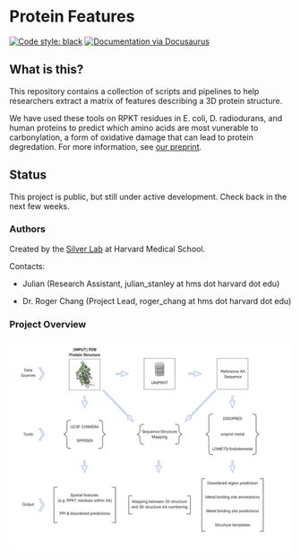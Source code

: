 # Protein Features

[![Code style: black](https://img.shields.io/badge/code%20style-black-000000.svg)](https://github.com/ambv/black)
[![Documentation via Docusaurus](https://img.shields.io/badge/Documentation-Docusaurus-blue)](https://julianstanley.github.io/ProteinFeatures/)

## What is this?

This repository contains a collection of scripts and pipelines to help researchers extract a matrix of features describing a 3D protein structure.

We have used these tools on RPKT residues in E. coli, D. radiodurans, and human proteins to predict which amino acids are most vunerable to carbonylation, a form of oxidative damage that can lead to protein degredation. For more information, see [our preprint](https://www.biorxiv.org/content/10.1101/2020.03.09.983213v1.abstract).

## Status

This project is public, but still under active development. Check back in the next few weeks.

### Authors

Created by the [Silver Lab](http://silver.med.harvard.edu/) at Harvard Medical School.

Contacts:

* Julian (Research Assistant, julian_stanley at hms dot harvard dot edu)

* Dr. Roger Chang (Project Lead, roger_chang at hms dot harvard dot edu)

### Project Overview

![The Project Overview Image](./website/static/img/Protein_Features.png)